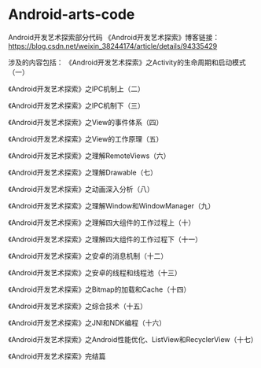 # Android-arts-code
Android开发艺术探索部分代码
《Android开发艺术探索》博客链接：https://blog.csdn.net/weixin_38244174/article/details/94335429


涉及的内容包括：
《Android开发艺术探索》之Activity的生命周期和启动模式（一）

《Android开发艺术探索》之IPC机制上（二）

《Android开发艺术探索》之IPC机制下（三）

《Android开发艺术探索》之View的事件体系（四）

《Android开发艺术探索》之View的工作原理（五）

《Android开发艺术探索》之理解RemoteViews（六）

《Android开发艺术探索》之理解Drawable（七）

《Android开发艺术探索》之动画深入分析（八）

《Android开发艺术探索》之理解Window和WindowManager（九）

《Android开发艺术探索》之理解四大组件的工作过程上（十）

《Android开发艺术探索》之理解四大组件的工作过程下（十一）

《Android开发艺术探索》之安卓的消息机制（十二）

《Android开发艺术探索》之安卓的线程和线程池（十三）

《Android开发艺术探索》之Bitmap的加载和Cache（十四）

《Android开发艺术探索》之综合技术（十五）

《Android开发艺术探索》之JNI和NDK编程（十六）

《Android开发艺术探索》之Android性能优化、ListView和RecyclerView（十七）

《Android开发艺术探索》完结篇
